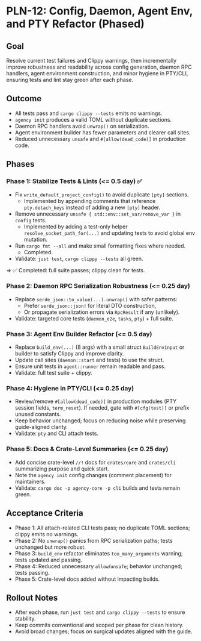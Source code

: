 # PLN-12: Config, Daemon, Agent Env, and PTY Refactor (Phased)

## Goal

Resolve current test failures and Clippy warnings, then incrementally improve robustness and readability across config generation, daemon RPC handlers, agent environment construction, and minor hygiene in PTY/CLI, ensuring tests and lint stay green after each phase.

## Outcome

- All tests pass and `cargo clippy --tests` emits no warnings.
- `agency init` produces a valid TOML without duplicate sections.
- Daemon RPC handlers avoid `unwrap()` on serialization.
- Agent environment builder has fewer parameters and clearer call sites.
- Reduced unnecessary `unsafe` and `#[allow(dead_code)]` in production code.

## Phases

### Phase 1: Stabilize Tests & Lints (<= 0.5 day) ✅

- Fix `write_default_project_config()` to avoid duplicate `[pty]` sections.
  - Implemented by appending comments that reference `pty.detach_keys` instead of adding a new `[pty]` header.
- Remove unnecessary `unsafe { std::env::set_var/remove_var }` in `config` tests.
  - Implemented by adding a test-only helper `resolve_socket_path_for(...)` and updating tests to avoid global env mutation.
- Run `cargo fmt --all` and make small formatting fixes where needed.
  - Completed.
- Validate: `just test`, `cargo clippy --tests` all green.

=> ✅ Completed: full suite passes; clippy clean for tests.

### Phase 2: Daemon RPC Serialization Robustness (<= 0.25 day)

- Replace `serde_json::to_value(...).unwrap()` with safer patterns:
  - Prefer `serde_json::json!` for literal DTO construction,
  - Or propagate serialization errors via `RpcResult` if any (unlikely).
- Validate: targeted core tests (`daemon_e2e`, `tasks`, `pty`) + full suite.

### Phase 3: Agent Env Builder Refactor (<= 0.5 day)

- Replace `build_env(...)` (8 args) with a small struct `BuildEnvInput` or builder to satisfy Clippy and improve clarity.
- Update call sites (`daemon::start` and tests) to use the struct.
- Ensure unit tests in `agent::runner` remain readable and pass.
- Validate: full test suite + clippy.

### Phase 4: Hygiene in PTY/CLI (<= 0.25 day)

- Review/remove `#[allow(dead_code)]` in production modules (PTY session fields, `term_reset`). If needed, gate with `#[cfg(test)]` or prefix unused constants.
- Keep behavior unchanged; focus on reducing noise while preserving guide-aligned clarity.
- Validate: `pty` and CLI attach tests.

### Phase 5: Docs & Crate-Level Summaries (<= 0.25 day)

- Add concise crate-level `//!` docs for `crates/core` and `crates/cli` summarizing purpose and quick start.
- Note the `agency init` config changes (comment placement) for maintainers.
- Validate: `cargo doc -p agency-core -p cli` builds and tests remain green.

## Acceptance Criteria

- Phase 1: All attach-related CLI tests pass; no duplicate TOML sections; clippy emits no warnings.
- Phase 2: No `unwrap()` panics from RPC serialization paths; tests unchanged but more robust.
- Phase 3: `build_env` refactor eliminates `too_many_arguments` warning; tests updated and passing.
- Phase 4: Reduced unnecessary `allow`/`unsafe`; behavior unchanged; tests passing.
- Phase 5: Crate-level docs added without impacting builds.

## Rollout Notes

- After each phase, run `just test` and `cargo clippy --tests` to ensure stability.
- Keep commits conventional and scoped per phase for clean history.
- Avoid broad changes; focus on surgical updates aligned with the guide.
